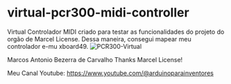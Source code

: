 # virtual-pcr300-midi-controller
Virtual 
Controlador MIDI criado para testar as funcionalidades do projeto do orgão de Marcel License. Dessa maneira, consegui mapear meu controlador e-mu xboard49.
![PCR300-Virtual](https://github.com/user-attachments/assets/19674ba2-2725-43b2-a653-dbd7eb7a0517)

Marcos Antonio Bezerra de Carvalho
Thanks Marcel License!



Meu Canal Youtube:
https://www.youtube.com/@arduinoparainventores
